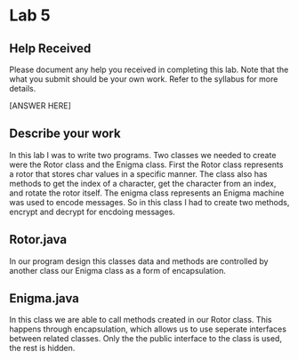 # Lab 5

## Help Received

Please document any help you received in completing this lab. Note that the what you submit should be your own work. Refer to the syllabus for more details. 

[ANSWER HERE]

## Describe your work

In this lab I was to write two programs. Two classes we needed to create were the Rotor class and the Enigma class. First the Rotor class represents a rotor that stores char values in a specific manner. The class also has methods to get the index of a character, get the character from an index, and rotate the rotor itself. The enigma class represents an Enigma machine was used to encode messages. So in this class I had to create two methods, encrypt and decrypt for encdoing messages.

## Rotor.java

In our program design this classes data and methods are controlled by another class our Enigma class as a form of encapsulation.


## Enigma.java

In this class we are able to call methods created in our Rotor class. This happens through encapsulation, which allows us to use seperate interfaces between related classes. Only the the public interface to the class is used, the rest is hidden.
